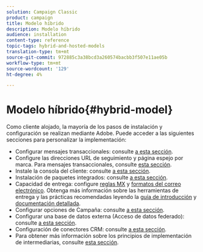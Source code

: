 ```yaml
---
solution: Campaign Classic
product: campaign
title: Modelo híbrido
description: Modelo híbrido
audience: installation
content-type: reference
topic-tags: hybrid-and-hosted-models
translation-type: tm+mt
source-git-commit: 972885c3a38bcd3a260574bacbb3f507e11ae05b
workflow-type: tm+mt
source-wordcount: '129'
ht-degree: 4%

---
```



# Modelo híbrido{#hybrid-model}

Como cliente alojado, la mayoría de los pasos de instalación y configuración se realizan mediante Adobe. Puede acceder a las siguientes secciones para personalizar la implementación:

* Configurar mensajes transaccionales: consulte [a esta sección](../../message-center/using/transactional-messaging-architecture.md).
* Configure las direcciones URL de seguimiento y página espejo por marca. Para mensajes transaccionales, consulte [esta sección](../../message-center/using/configuring-multibranding.md).
* Instale la consola del cliente: consulte [a esta sección](../../installation/using/installing-the-client-console.md).
* Instalación de paquetes integrados: consulte [a esta sección](../../installation/using/installing-campaign-standard-packages.md).
* Capacidad de entrega: configure [reglas MX](../../installation/using/email-deliverability.md#mx-configuration) y [formatos del correo electrónico](../../installation/using/email-deliverability.md#managing-email-formats). Obtenga más información sobre las herramientas de entrega y las prácticas recomendadas leyendo la [guía de introducción](../../delivery/using/deliverability-key-points.md) y [documentación detallada](../../delivery/using/about-deliverability.md).
* Configurar opciones de Campaña: consulte [a esta sección](../../installation/using/configuring-campaign-options.md).
* Configurar una base de datos externa (Acceso de datos federado): consulte [a esta sección](../../installation/using/about-fda.md).
* Configuración de conectores CRM: consulte [a esta sección](../../platform/using/crm-connectors.md).
* Para obtener más información sobre los principios de implementación de intermediarias, consulte [esta sección](../../installation/using/mid-sourcing-deployment.md).

